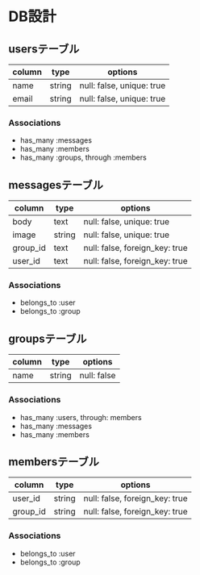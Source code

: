 # DB設計

## usersテーブル

|column|type|options|
|------|----|------|
|name|string|null: false, unique: true|
|email|string|null: false, unique: true|

### Associations
- has_many :messages
- has_many :members
- has_many :groups, through :members

## messagesテーブル

|column|type|options|
|------|----|------|
|body|text|null: false, unique: true|
|image|string|null: false, unique: true|
|group_id|text|null: false, foreign_key: true|
|user_id|text|null: false, foreign_key: true|

### Associations
- belongs_to :user
- belongs_to :group

## groupsテーブル

|column|type|options|
|------|----|------|
|name|string|null: false|

### Associations
- has_many :users, through: members
- has_many :messages
- has_many :members

## membersテーブル

|column|type|options|
|------|----|------|
|user_id|string|null: false, foreign_key: true|
|group_id|string|null: false, foreign_key: true|

### Associations
- belongs_to :user
- belongs_to :group
